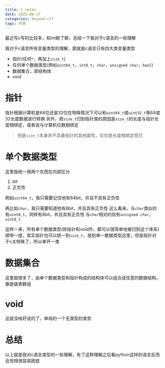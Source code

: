```yaml
---
title: C_notes
date: 2025-06-17
categories: beyond-ctf
tags: 开源
---
```


最近写c写的比较多，和int聊了聊，总结一下我对于c语言的一些理解

我对于c语言所有变量类型的理解，那就是c语言只有四大类变量类型
- 指针(任何`*`，再加上`size_t`)
- 任何单个数据类型(例如`uint64_t`，`int8_t`，`char`，`unsigned char`，`bool`)
- 数据集合，即结构体
- void

# 指针

指针根据计算机是64位还是32位在特殊情况下可以和`uint64_t`或`uint32_t`等64或32长度数据进行转换
另外，把`size_t`归到指针类的原因是`size_t`的长度与指针长度相绑定，或者说与计算机位数相绑定

> 但是`size_t`本身并不具备指针的其他属性，仅仅是长度相绑定而已

# 单个数据类型

这里我统一用两个东西在内部区分
1. bit
2. 正负性

例如`uint64_t`，我只需要记住他有64bit，并且不具有正负性

再比如`char`，我只需要知道他有8bit，并且具有正负性
这么看来，与`char`类似的有`uint8_t`，同样有8bit，并且具有正负性
与`char`相对的则有`unsigned char`，`uint8_t`

这样一来，所有单个数据类型(除指针和void外，都可以很简单地被归到这个体系)
顺带一提，其实指针也可以统一到`size_t`，放到单一数据类型这里，但是指针对于c太特殊了，所以单开一类

# 数据集合

这里就很多了，由单个数据类型和指针构成的结构体可以组合成任意的数据结构，像是链表数组

# void

这就没啥好说的了，单纯的一个无类型的类型

# 总结

以上就是我对c语言类型的一些理解，有了这种理解之后看python这样的语言反而会觉得很容易困惑
